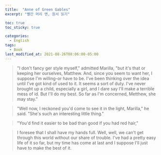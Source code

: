```yaml
---
title:  "Anne of Green Gables"
excerpt: "빨간 머리 앤, 원서 읽기"

toc: true
toc_sticky: true

categories:
  - English
tags:
  - Book
last_modified_at: 2021-08-26T08:06:00-05:00
---
```


> "I don't fancy ger style myself," admitted Marilla, "but it's that or keeping her ourselves, Matthew. And, since you seem to want her, I suppose I'm willing-or have to be. I've been thinking over the idea until I've got kind of used to it. It seems a sort of duty. I've never brought up a child, especially a girl, and I dare say I'll make a terrible mess of id. But I'll do my best. So far as I'm concerned, Metthew, she may stay."

> "Well now, I reckoned you'd come to see it in the light, Marilla," he said. "She's such an interesting little thing."

> "You'd find it easier to be bad than good if you had red hair,"

> I foresee that I shall have my hands full. Well, well, we can't get through this world without our share of trouble. I've had a pretty easy life of it so far, but my time has come at last and I suppose I'll just have to make the best of it.
